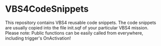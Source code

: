 # VBS4CodeSnippets
This repository contains VBS4 reusable code snippets. 
The code snippets are usually copied into the file init.sqf of your particular VBS4 mission. 
Please note: Public functions can be easily called from everywhere, including trigger's OnActivation!
